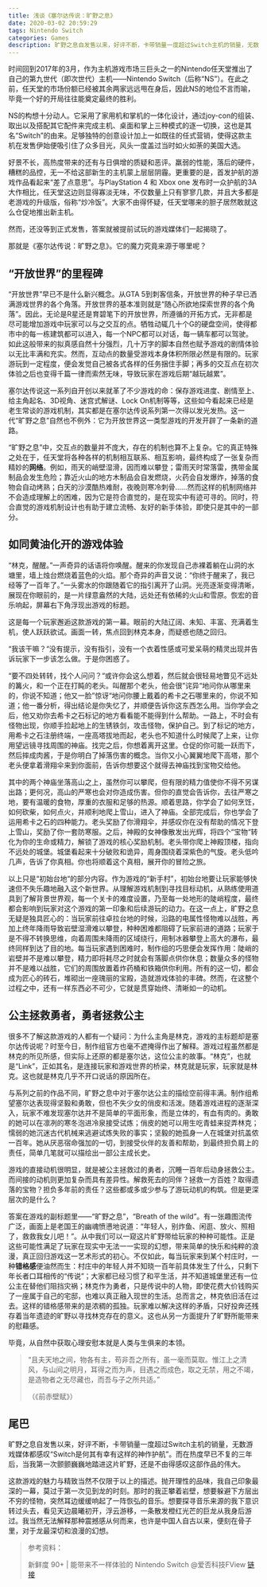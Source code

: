 ```yaml
---
title: 浅谈《塞尔达传说：旷野之息》
date: 2020-03-02 20:59:29
tags: Nintendo Switch
categories: Games
description: 旷野之息自发售以来，好评不断，卡带销量一度超过Switch主机的销量，无数游戏媒体都感叹“Switch是何其有幸有这样的神作护航”。而在热度早已不复的三年后，当我第一次颤颤巍巍地踏进这片旷野，还是不由得感叹这部作品的伟大。
---
```


时间回到2017年的3月，作为主机游戏市场三巨头之一的Nintendo任天堂推出了自己的第九世代（即次世代）主机——Nintendo Switch（后称“NS”）。在此之前，任天堂的市场份额已经被其余两家远远甩在身后，因此NS的地位不言而喻，毕竟一个好的开局往往能奠定最终的胜利。

NS的构想十分动人。它采用了家用机和掌机的一体化设计，通过joy-con的组装、取出以及搭配其它配件来完成主机、桌面和掌上三种模式的逐一切换，这也是其名“Switch”的由来。足够独特的创意设计加上一如既往的任式营销，使得这款主机在发售伊始便吸引住了众多目光，风头一度盖过当时如火如荼的美国大选。

好景不长，高热度带来的还有与日俱增的质疑和恶评。羸弱的性能，落后的硬件，糟糕的品控，无一不给这部新生的主机蒙上层层阴霾。更重要的是，首发护航的游戏作品看起来“差了点意思”。与PlayStation 4 和 Xbox one 发布时一众护航的3A大作相比，任天堂这边则显得寡淡无味，不仅数量上只有寥寥几款，并且大多都是老游戏的升级版，俗称“炒冷饭”。大家不由得怀疑，任天堂哪来的胆子居然敢就这么仓促地推出新主机。

然而，还没等到正式发售，答案就被提前试玩的游戏媒体们一起揭晓了。

那就是《塞尔达传说：旷野之息》。它的魔力究竟来源于哪里呢？

##  “开放世界”的里程碑

“开放世界”早已不是什么新兴概念。从GTA 5到刺客信条，开放世界的种子早已洒满游戏世界的各个角落。开放世界的基本准则就是“随心所欲地探索世界的各个角落”。因此，无论是R星还是育碧笔下的开放世界，所遵循的开拓方式，无非都是尽可能增加游戏中玩家可以与之交互的点。牺牲动辄几十个G的硬盘空间，使得都市中的每一栋建筑都可以进入，每一个NPC都可以对话，每一辆车都可以驾驶。如此这般带来的拟真感自然十分强烈，几十万字的脚本自然也赋予游戏的剧情体验以无比丰满和充实。然而，互动点的数量受游戏本身体积所限必然是有限的。玩家游玩到一定程度，便会发觉自己被各式各样的任务捆住手脚；再多的交互点在初次体验之后也变得千篇一律而索然无味，导致玩家在游戏后期“越玩越累”。

塞尔达传说这一系列自开创以来就革了不少游戏的命：保存游戏进度、剧情至上、给主角起名、3D视角、迷宫式解谜、Lock On机制等等，这些如今看起来已经是老生常谈的游戏机制，其实都是在塞尔达传说系列第一次得以发光发热。这一代“旷野之息”自然也不例外：它为开放世界这一类型游戏的开发开辟了一条新的道路。

“旷野之息”中，交互点的数量并不庞大，存在的机制也算不上复杂。它的真正特殊之处在于，任天堂将各种各样的机制相互联系、相互影响，最终构成了一张复杂而精妙的**网络**。例如，雨天的峭壁湿滑，因而难以攀登；雷雨天时常落雷，携带金属制品会发生危险；靠近火山的地方木制品会自发燃烧，火药会自发爆炸，掉落的食物会自动烤熟；白天的沙漠酷热难耐，夜晚则寒冷刺骨……然而这样的机制网络并不会造成理解上的困难，因为它是符合直觉的，是在现实中有迹可寻的。同时，符合直觉的游戏机制设计也有助于建立流畅、友好的新手体验，即使只是其中的一部分。

## 如同黄油化开的游戏体验

“林克，醒醒。”一声奇异的话语将你唤醒。醒来的你发现自己赤裸着躺在山洞的水塘里，墙上烛台燃烧着蓝色的火焰。那个奇异的声音又说：“你终于醒来了，我已经等了一百年了。”一头雾水的你跟随着它的指引离开了山洞。光亮逐渐变得清晰，展现在你眼前的，是一片绿意盎然的大陆，远处还有依稀的火山和雪原。恢宏的音乐响起，屏幕右下角浮现出游戏的标题。

这是每一个玩家邂逅这款游戏的第一幕。眼前的大陆辽阔、未知、丰富、充满着生机，使人跃跃欲试。画面一转，焦点回到林克本身，而疑惑也随之回归。

“我该干嘛？“没有提示，没有指引，没有一个衣着性感或可爱呆萌的精灵出现并告诉玩家下一步该怎么做。于是你困惑了。

“要不四处转转，找个人问问？“或许你会这么想着，然后就会很轻易地瞥见不远处的篝火，和一个正在打盹的老头。叫醒那个老头，他会很”诧异“地问你从哪里来的，你说不知道；他又一脸”惊讶“地问你腰上戴着的希卡之石哪里来的，你说不知道；他一番分析，得出结论是你失忆了，并顺便告诉你这东西怎么用。当你学会之后，他又劝你去希卡之石标记的地方看看能不能得到什么帮助。一路上，不时会有怪物出现，你顺手捡起地上的生锈铁剑，攻击怪物，保护自己。到了标记的地方，用希卡之石注册终端，一座高塔拔地而起，老头也不知道什么时候爬了上来，让你用望远镜寻找周围的神庙。找完之后，你想着离开这里。仓促的你可能一跃而下，然后摔成肉酱，于是你明白了掉落伤害的概念。当你又小心翼翼地爬下高塔，那个老头便拿着滑翔伞来到你面前，告诉你想要这个就得去神庙找到宝物交给他。

其中的两个神庙坐落高山之上，虽然你可以攀爬，但有限的精力值使你不得不另谋出路；更何况，高山的严寒也会对你造成伤害。但你的直觉会告诉你，去往严寒之地，要有温暖的食物，厚重的衣服和足够的热源。顺着思路，你学会了如何烹饪，如何砍柴，如何点火，并顺利地爬上雪山，进入了神庙。全部完成后，你也学会了运用希卡之石的四种能力。老头奖励了你滑翔伞，并感叹你在没有帮助的情况下登上雪山，奖励了你一套防寒服。之后，神殿的女神像散发出光辉，将四个“宝物“转化为你的生命或精力，解锁了游戏的核心奖励机制。老头带你爬上神殿顶楼，指向不远处的城堡。城堡看起来十分破败和诡异，周身围绕着深紫色的气旋。老头低吟几声，告诉了你真相。你也将顺着这个真相，展开你的冒险之旅。

以上只是“初始台地“的部分内容。作为游戏的“新手村”，初始台地要让玩家能够快速但不失乐趣地融入这个新世界。从理解游戏机制到寻找目标动机，从熟练使用道具到了解背景世界观，每一个关卡的难度设置，乃至每一处地形的陡峭程度，最终都会影响到玩家对这个游戏的第一印象和后续游玩的动力。在这一点上，旷野之息无疑是独具匠心的：当玩家前往卓拉台地的时候，沿路的电属性怪物难以战胜，再加上终年降雨导致岩壁湿滑难以攀登，种种困难都阻碍了玩家前进的道路；玩家于是不得不转换思维，向着周围未降雨的区域绕行，用制冰器攀登上高大的瀑布，最终同样到达了目的地。每当玩家遇到困难时，制作组的巧思便会发挥作用：陡峭的岩壁并不是难以攀登，精力即将耗尽之时就会有落脚点供你休息；数量众多的怪物并不是难以战胜，它们的周围放置着炸药桶和铁箱供你利用。所有的这一切，都会成为匠心的砖石，堆砌出一座瑰丽的宝殿，造就游戏体验的丰碑。然而，在这整个过程之中，还有一样东西必不可少，它就是贯穿始终、清晰如一的动机。

## 公主拯救勇者，勇者拯救公主

很多不了解这款游戏的人都有一个疑问：为什么主角是林克，游戏的主标题却是塞尔达传说呢？时至今日，制作组官方也毫不遮掩得作出了解释。游戏过程虽然都是林克的所见所感，但实际上还原的都是塞尔达，这位公主的故事。“林克”，也就是“Link”，正如其名，是连接玩家和游戏世界的桥梁，林克就是玩家，玩家就是林克。这也就是林克几乎不开口说话的原因所在。

与系列之前的作品不同，旷野之息中对于塞尔达公主的描绘空前得丰满。制作组希望塞尔达表现得坚毅和勇敢，但也不失少女的俏皮和活泼。随着游戏进程的逐渐深入，玩家不难发现塞尔达并不是简单的平面形象，而是立体的，有血有肉的。勇敢的她可以在凛冽的寒冬泡进冷泉接受试炼；俏皮的她可以用生吃青蛙来捉弄林克；懦弱的她沉迷古代机械来逃避试炼失败的事实；坚毅的她孤身一人在城堡对抗盖侬一百年。她从厌恶宿命强加的一切，到接受伙伴的友善和帮助，到最终担负肩上的责任，简单几笔就可以描绘出一部公主成长史。

游戏的直接动机很明显，就是被公主拯救过的勇者，沉睡一百年后动身拯救公主。而间接的动机则更加复杂而具有差异性。解救死去的同伴？拯救一方百姓？取得遗落的宝物？担负多年前的责任？这些都或多或少参与了游玩动机的构筑。但是更深层次的是什么？

答案在游戏的副标题里——“旷野之息”，“Breath of the wild”。有一张趣图流传广泛，画面上是老国王的幽魂愤懑地说道：“年轻人，别炸鱼、闲逛、放火、照相了，救救我女儿吧！”。从中我们可以一窥这片旷野带给玩家的种种可能性。正是这些可能性满足了玩家在现实中无法一一实现的幻想，带来简单的快乐和纯粹的浪漫，真正回归游戏这一艺术形式的初心。不仅如此，每当玩家来到某个村庄时，一种**错格感**便油然而生：村庄中的年轻人并不知晓一百年前具体发生了什么，只剩下年长者口耳相传的“传说”；大家都已经习惯了和平生活，并不知道城堡里还有一位公主在替他们阻挡灾祸；林克作为勇者，只是传说中的人物，即使花费大价钱购买了一座属于自己的宅邸，也难以真正融入现世的生活。总而言之，林克依旧活在过去。这样的错格感带来的是浓稠的孤独。玩家难以解决这样的矛盾，只好投奔还残存着当年遗迹的旷野以寻找林克存在的意义。这也从另一方面提升了旷野所能带来的慰藉感。

毕竟，从自然中获取心理安慰本就是人类与生俱来的本领。

> “且夫天地之间，物各有主，苟非吾之所有，虽一毫而莫取。惟江上之清风，与山间之明月，耳得之而为声，目遇之而成色，取之无禁，用之不竭，是造物者之无尽藏也，而吾与子之所共适。”
>
> （《前赤壁赋》）

## 尾巴

旷野之息自发售以来，好评不断，卡带销量一度超过Switch主机的销量，无数游戏媒体都感叹“Switch是何其有幸有这样的神作护航”。而在热度早已不复的三年后，当我第一次颤颤巍巍地踏进这片旷野，还是不由得感叹这部作品的伟大。

这款游戏的魅力与精致当然不仅限于以上的描述。抛开理性的品味，我自己印象最深的一幕，莫过于第一次见到龙的时刻。那时的我正攀着岩壁，想要躲避下方层出不穷的怪物，突然耳边缓缓响起了一阵恢弘的音乐。想要探寻音乐来源的我下意识转过头去，看见天边晨曦初开，浮云游移，一条散发橙红光芒的巨龙从我身后游过。我当然无法解释那种震撼感从何而来，也许是中国人自古以来，便刻在骨子里，对于龙最深切和浪漫的幻想。





> 参考资料：
>
>
> 新鲜度 90+ | 能带来不一样体验的 Nintendo Switch @爱否科技FView [链接](https://www.bilibili.com/video/av9780659)